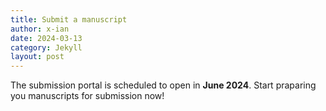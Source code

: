 ```yaml
---
title: Submit a manuscript
author: x-ian
date: 2024-03-13
category: Jekyll
layout: post
---
```


The submission portal is scheduled to open in **June 2024**. Start praparing you manuscripts for submission now!
